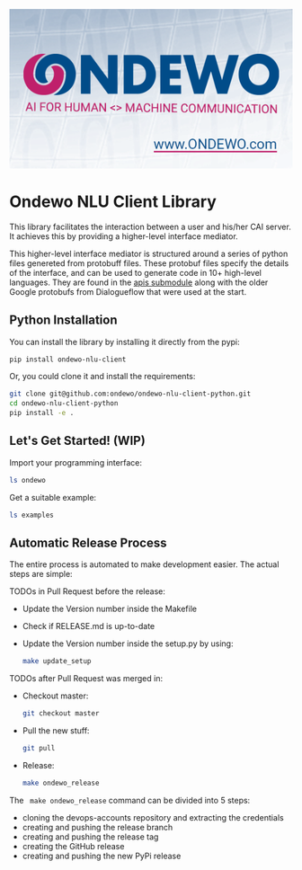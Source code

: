 <p align="center">
    <a href="https://www.ondewo.com">
      <img alt="ONDEWO Logo" src="https://raw.githubusercontent.com/ondewo/ondewo-logos/master/github/ondewo_logo_github_2.png"/>
    </a>
</p>

Ondewo NLU Client Library
======================

This library facilitates the interaction between a user and his/her CAI server. It achieves this by providing a higher-level interface mediator.

This higher-level interface mediator is structured around a series of python files genereted from protobuff files. These protobuf files specify the details of the interface, and can be used to generate code in 10+ high-level languages. They are found in the [apis submodule](./ondewo-nlu-api) along with the older Google protobufs from Dialogueflow that were used at the start.

Python Installation
-------------------
You can install the library by installing it directly from the pypi:
```bash
pip install ondewo-nlu-client
```

Or, you could clone it and install the requirements:
```bash
git clone git@github.com:ondewo/ondewo-nlu-client-python.git
cd ondewo-nlu-client-python
pip install -e .
```

Let's Get Started! (WIP)
------------------
Import your programming interface:
```bash
ls ondewo
```

Get a suitable example:
```bash
ls examples
```
Automatic Release Process
------------------
The entire process is automated to make development easier. The actual steps are simple:
 
TODOs in Pull Request before the release:
 
 - Update the Version number inside the Makefile
 
 - Check if RELEASE.md is up-to-date
 
 - Update the Version number inside the setup.py by using:
    ```bash
    make update_setup
    ```

TODOs after Pull Request was merged in:

 - Checkout master:
    ```bash
    git checkout master
    ```
 - Pull the new stuff:
    ```bash
    git pull
    ```
 - Release:
    ```bash
    make ondewo_release
    ```

The   ``` make ondewo_release``` command can be divided into 5 steps: 

- cloning the devops-accounts repository and extracting the credentials
- creating and pushing the release branch
- creating and pushing the release tag
- creating the GitHub release
- creating and pushing the new PyPi release


